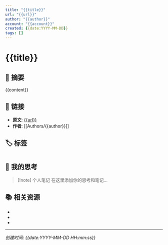 ```yaml
---
title: "{{title}}"
url: "{{url}}"
author: "{{author}}"
account: "{{account}}"
created: {{date:YYYY-MM-DD}}
tags: []
---
```


# {{title}}

## 📝 摘要

{{content}}

## 🔗 链接

- **原文**: [{{url}}]({{url}})
- **作者**: [[Authors/{{author}}]]

## 🏷️ 标签

#

## 💭 我的思考

> [!note] 个人笔记
> 在这里添加你的思考和笔记...

## 📚 相关资源

- 
- 
- 

---

*创建时间: {{date:YYYY-MM-DD HH:mm:ss}}*

